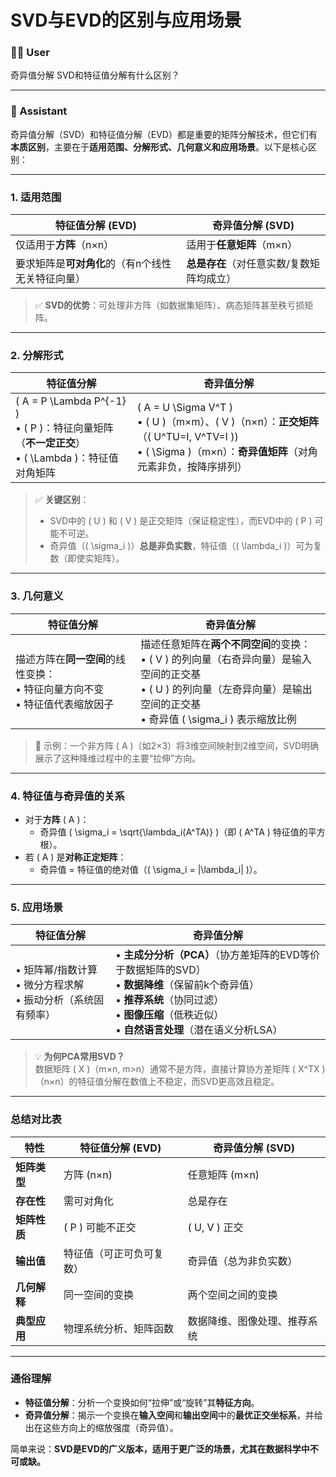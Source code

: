 # SVD与EVD的区别与应用场景

### 🧑‍💻 User

奇异值分解 SVD和特征值分解有什么区别？

---

### 🤖 Assistant

奇异值分解（SVD）和特征值分解（EVD）都是重要的矩阵分解技术，但它们有**本质区别**，主要在于**适用范围、分解形式、几何意义和应用场景**。以下是核心区别：

---

### 1. **适用范围**
| **特征值分解 (EVD)** | **奇异值分解 (SVD)** |
|----------------------|----------------------|
| 仅适用于**方阵**（n×n） | 适用于**任意矩阵**（m×n） |
| 要求矩阵是**可对角化**的（有n个线性无关特征向量） | **总是存在**（对任意实数/复数矩阵均成立） |

> ✅ **SVD的优势**：可处理非方阵（如数据集矩阵）、病态矩阵甚至秩亏损矩阵。

---

### 2. **分解形式**
| **特征值分解** | **奇异值分解** |
|----------------|----------------|
| \( A = P \Lambda P^{-1} \) <br> • \( P \)：特征向量矩阵（**不一定正交**）<br> • \( \Lambda \)：特征值对角矩阵 | \( A = U \Sigma V^T \) <br> • \( U \)（m×m）、\( V \)（n×n）：**正交矩阵**（\( U^TU=I, V^TV=I \))<br> • \( \Sigma \)（m×n）：**奇异值矩阵**（对角元素非负，按降序排列） |

> ✅ **关键区别**：  
> - SVD中的 \( U \) 和 \( V \) 是正交矩阵（保证稳定性），而EVD中的 \( P \) 可能不可逆。  
> - 奇异值（\( \sigma_i \)）**总是非负实数**，特征值（\( \lambda_i \)）可为复数（即使实矩阵）。

---

### 3. **几何意义**
| **特征值分解** | **奇异值分解** |
|----------------|----------------|
| 描述方阵在**同一空间**的线性变换：<br> • 特征向量方向不变<br> • 特征值代表缩放因子 | 描述任意矩阵在**两个不同空间**的变换：<br> • \( V \) 的列向量（右奇异向量）是输入空间的正交基<br> • \( U \) 的列向量（左奇异向量）是输出空间的正交基<br> • 奇异值 \( \sigma_i \) 表示缩放比例 |

> 🌰 示例：一个非方阵 \( A \)（如2×3）将3维空间映射到2维空间，SVD明确展示了这种降维过程中的主要“拉伸”方向。

---

### 4. **特征值与奇异值的关系**
- 对于**方阵** \( A \)：  
  - 奇异值 \( \sigma_i = \sqrt{\lambda_i(A^TA)} \)（即 \( A^TA \) 特征值的平方根）。  
- 若 \( A \) 是**对称正定矩阵**：  
  - 奇异值 = 特征值的绝对值（\( \sigma_i = |\lambda_i| \)）。

---

### 5. **应用场景**
| **特征值分解** | **奇异值分解** |
|----------------|----------------|
| • 矩阵幂/指数计算<br>• 微分方程求解<br>• 振动分析（系统固有频率） | • **主成分分析（PCA）**（协方差矩阵的EVD等价于数据矩阵的SVD）<br>• **数据降维**（保留前k个奇异值）<br>• **推荐系统**（协同过滤）<br>• **图像压缩**（低秩近似）<br>• **自然语言处理**（潜在语义分析LSA） |

> 💡 **为何PCA常用SVD？**  
> 数据矩阵 \( X \)（m×n, m>n）通常不是方阵，直接计算协方差矩阵 \( X^TX \)（n×n）的特征值分解在数值上不稳定，而SVD更高效且稳定。

---

### 总结对比表
| **特性**         | 特征值分解 (EVD)         | 奇异值分解 (SVD)              |
|------------------|--------------------------|-------------------------------|
| **矩阵类型**     | 方阵 (n×n)              | 任意矩阵 (m×n)               |
| **存在性**       | 需可对角化              | 总是存在                     |
| **矩阵性质**     | \( P \) 可能不正交      | \( U, V \) 正交              |
| **输出值**       | 特征值（可正可负可复数）| 奇异值（总为非负实数）       |
| **几何解释**     | 同一空间的变换          | 两个空间之间的变换           |
| **典型应用**     | 物理系统分析、矩阵函数  | 数据降维、图像处理、推荐系统 |

---

### 通俗理解
- **特征值分解**：分析一个变换如何“拉伸”或“旋转”其**特征方向**。  
- **奇异值分解**：揭示一个变换在**输入空间**和**输出空间**中的**最优正交坐标系**，并给出在这些方向上的缩放强度（奇异值）。

简单来说：**SVD是EVD的广义版本，适用于更广泛的场景，尤其在数据科学中不可或缺。**